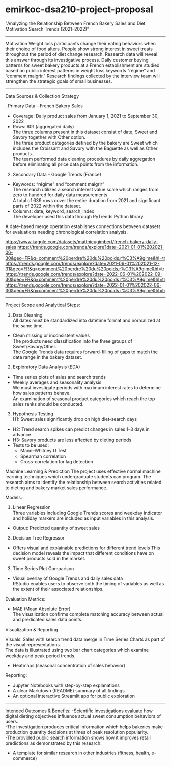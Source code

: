 # emirkoc-dsa210-project-proposal
"Analyzing the Relationship Between French Bakery Sales and Diet Motivation Search Trends (2021–2022)"
________________________________________
 Motivation
Weight loss participants change their eating behaviors when their choice of food alters. People show strong interest in sweet treats throughout the period of diet change research. Research data will reveal this answer through its investigative process. Daily customer buying patterns for sweet bakery products at a French establishment are studied based on public interest patterns in weight loss keywords “régime” and “comment maigrir.” Research findings collected by the interview team will strengthen the strategic goals of small businesses.
________________________________________
Data Sources & Collection Strategy

. Primary Data – French Bakery Sales  
- Coverage: Daily product sales from January 1, 2021 to September 30, 2022  
- Rows: 601 (aggregated daily)  
The three columns present in this dataset consist of date, Sweet and Savory together with Other option.  
The three product categories defined by the bakery are Sweet which includes the Croissant and Savory with the Baguette as well as Other products.  
The team performed data cleaning procedures by daily aggregation before eliminating all price data points from the information.


2. Secondary Data – Google Trends (France)  
- Keywords: “régime” and “comment maigrir”  
The research utilizes a search interest value scale which ranges from zero to hundred for daily data measurements.  
A total of 639 rows cover the entire duration from 2021 and significant parts of 2022 within the dataset.  
- Columns: date, keyword, search_index  
The developer used this data through PyTrends Python library.  

A date-based merge operation establishes connections between datasets for evaluations needing chronological correlation analysis.

https://www.kaggle.com/datasets/matthieugimbert/french-bakery-daily-sales
https://trends.google.com/trends/explore?date=2021-01-01%202021-06-30&geo=FR&q=comment%20perdre%20du%20poids,r%C3%A9gime&hl=tr
https://trends.google.com/trends/explore?date=2021-06-01%202021-12-31&geo=FR&q=comment%20perdre%20du%20poids,r%C3%A9gime&hl=tr
https://trends.google.com/trends/explore?date=2022-06-01%202022-09-30&geo=FR&q=comment%20perdre%20du%20poids,r%C3%A9gime&hl=tr
https://trends.google.com/trends/explore?date=2022-01-01%202022-06-30&geo=FR&q=comment%20perdre%20du%20poids,r%C3%A9gime&hl=tr
______________________________________
 Project Scope and Analytical Steps:
1. Data Cleaning  
All dates must be standardized into datetime format and normalized at the same time.  
- Clean missing or inconsistent values  
The products need classification into the three groups of Sweet/Savory/Other.  
The Google Trends data requires forward-filling of gaps to match the data range in the bakery dataset.

2. Exploratory Data Analysis (EDA)  
- Time series plots of sales and search trends  
- Weekly averages and seasonality analysis  
We must investigate periods with maximum interest rates to determine how sales patterns behave.  
An examination of seasonal product categories which reach the top sales ranks should be conducted.

3. Hypothesis Testing  
 H1: Sweet sales significantly drop on high diet-search days  
- H2: Trend search spikes can predict changes in sales 1–3 days in advance  
- H3: Savory products are less affected by dieting periods  
- Tests to be used:  
  - Mann–Whitney U Test  
  - Spearman correlation  
  - Cross-correlation for lag detection


Machine Learning & Prediction
The project uses effective normal machine learning techniques which undergraduate students can program. The research aims to identify the relationship between search activities related to dieting and bakery market sales performance.

Models:

1. Linear Regression  
Three variables including Google Trends scores and weekday indicator and holiday markers are included as input variables in this analysis.
- Output: Predicted quantity of sweet sales

3. Decision Tree Regressor  
- Offers visual and explainable predictions for different trend levels
  This decision model reveals the impact that different conditions have on sweet products sold in the market.

3. Time Series Plot Comparison  
- Visual overlay of Google Trends and daily sales data  
RStudio enables users to observe both the timing of variables as well as the extent of their associated relationships.

Evaluation Metrics:  
- MAE (Mean Absolute Error)  
The visualization confirms complete matching accuracy between actual and predicated sales data points.


Visualization & Reporting

Visuals:
Sales with search trend data merge in Time Series Charts as part of the visual representations.  
The data is illustrated using two bar chart categories which examine weekday and peak period trends.  
- Heatmaps (seasonal concentration of sales behavior)

Reporting:
- Jupyter Notebooks with step-by-step explanations  
- A clear Markdown (README) summary of all findings  
- An optional interactive Streamlit app for public exploration


________________________________________
Intended Outcomes & Benefits:
-Scientific investigations evaluate how digital dieting objectives influence actual sweet consumption behaviors of users.  
-The investigation produces critical information which helps bakeries make production quantity decisions at times of peak resolution popularity.  
-The provided public search information shows how it improves retail predictions as demonstrated by this research.  
- A template for similar research in other industries (fitness, health, e-commerce)
